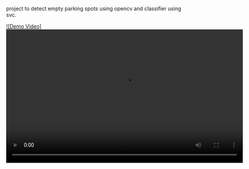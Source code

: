 project to detect empty parking spots using opencv and classifier using svc. 

[![Demo Video]]('(2023-12-10%2012-43-29_Trim.mp4)')
<video width="640" height="360" controls>
    <source src="2023-12-10 12-43-29_Trim.mp4" type="video/mp4"></video>
